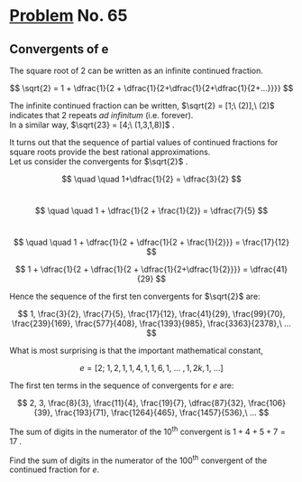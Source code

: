 # [Problem](https://projecteuler.net/problem=65) No. 65

## Convergents of e

The square root of 2 can be written as an infinite continued fraction.

$$
\sqrt{2} = 1 + \dfrac{1}{2 + \dfrac{1}{2+\dfrac{1}{2+\dfrac{1}{2+...}}}}
$$

<!-- <img style="background: white;" src="https://render.githubusercontent.com/render/math?math=%5Csqrt%7B2%7D%20%3D%201%20%2B%20%5Cdfrac%7B1%7D%7B2%20%2B%20%5Cdfrac%7B1%7D%7B2%2B%5Cdfrac%7B1%7D%7B2%2B%5Cdfrac%7B1%7D%7B2%2B...%7D%7D%7D%7D%0D"> -->

The infinite continued fraction can be written, $\sqrt{2} = [1;\ (2)],\ (2)$ indicates that 2 repeats *ad infinitum* (i.e. forever).<br>
In a similar way, $\sqrt{23} = [4;\ (1,3,1,8)]$ .

<!-- <img style="background: white;" src="https://render.githubusercontent.com/render/math?math=%5Csqrt%7B2%7D%20%3D%20%5B1%3B%5C%20(2)%5D%2C%5C%20(2)%0D"> -->

<!-- <img style="background: white;" src="https://render.githubusercontent.com/render/math?math=%5Csqrt%7B23%7D%20%3D%20%5B4%3B%5C%20(1%2C3%2C1%2C8)%5D%0D"> -->

It turns out that the sequence of partial values of continued fractions for square roots provide the best rational approximations.<br>
Let us consider the convergents for $\sqrt{2}$ .

<!-- <img style="background: white;" src="https://render.githubusercontent.com/render/math?math=%5Csqrt%7B2%7D%0D"> -->


$$
\quad \quad 1+\dfrac{1}{2} = \dfrac{3}{2}
$$
<br>

<!-- <img style="background: white;" src="https://render.githubusercontent.com/render/math?math=1%2B%5Cdfrac%7B1%7D%7B2%7D%20%3D%20%5Cdfrac%7B3%7D%7B2%7D%0D"> -->

$$
\quad \quad 1 + \dfrac{1}{2 + \frac{1}{2}} = \dfrac{7}{5}
$$
<br>

<!-- <img style="background: white;" src="https://render.githubusercontent.com/render/math?math=1%20%2B%20%5Cdfrac%7B1%7D%7B2%20%2B%20%5Cdfrac%7B1%7D%7B2%7D%7D%20%3D%20%5Cdfrac%7B7%7D%7B5%7D%0D"> -->


$$
\quad \quad 1 + \dfrac{1}{2 + \dfrac{1}{2 + \frac{1}{2}}} = \frac{17}{12}
$$

<!-- <img style="background: white;" src="https://render.githubusercontent.com/render/math?math=1%20%2B%20%5Cdfrac%7B1%7D%7B2%20%2B%20%5Cdfrac%7B1%7D%7B2%20%2B%20%5Cdfrac%7B1%7D%7B2%7D%7D%7D%20%3D%20%5Cdfrac%7B17%7D%7B12%7D%0D"> -->


$$
1 + \dfrac{1}{2 + \dfrac{1}{2 + \dfrac{1}{2+\dfrac{1}{2}}}} = \dfrac{41}{29}
$$

<!-- <img style="background: white;" src="https://render.githubusercontent.com/render/math?math=1%20%2B%20%5Cdfrac%7B1%7D%7B2%20%2B%20%5Cdfrac%7B1%7D%7B2%20%2B%20%5Cdfrac%7B1%7D%7B2%2B%5Cdfrac%7B1%7D%7B2%7D%7D%7D%7D%20%3D%20%5Cdfrac%7B41%7D%7B29%7D%0D"> -->

Hence the sequence of the first ten convergents for $\sqrt{2}$ are:
<!-- <img style="background: white;" src="https://render.githubusercontent.com/render/math?math=%5Csqrt%7B2%7D%0D"> -->

$$
1, \frac{3}{2}, \frac{7}{5}, \frac{17}{12}, \frac{41}{29}, \frac{99}{70}, \frac{239}{169}, \frac{577}{408}, \frac{1393}{985}, \frac{3363}{2378},\ ...
$$

<!-- <img style="background: white;" src="https://render.githubusercontent.com/render/math?math=1%2C%20%5Cdfrac%7B3%7D%7B2%7D%2C%20%5Cdfrac%7B7%7D%7B5%7D%2C%20%5Cdfrac%7B17%7D%7B12%7D%2C%20%5Cdfrac%7B41%7D%7B29%7D%2C%20%5Cdfrac%7B99%7D%7B70%7D%2C%20%5Cdfrac%7B239%7D%7B169%7D%2C%20%5Cdfrac%7B577%7D%7B408%7D%2C%20%5Cdfrac%7B1393%7D%7B985%7D%2C%20%5Cdfrac%7B3363%7D%7B2378%7D%2C%5C%20...%0D"> -->

What is most surprising is that the important mathematical constant,

$$
e = [2;\ 1, 2, 1, 1, 4, 1, 1, 6, 1,\ ...\ ,1, 2k, 1,\ ...]
$$

<!-- <img style="background: white;" src="https://render.githubusercontent.com/render/math?math=e%20%3D%20%5B2%3B%5C%201%2C%202%2C%201%2C%201%2C%204%2C%201%2C%201%2C%206%2C%201%2C%5C%20...%5C%20%2C1%2C%202k%2C%201%2C%5C%20...%5D%0D"> -->

The first ten terms in the sequence of convergents for $e$ are:

<!-- <img style="background-color:white;" src="https://render.githubusercontent.com/render/math?math=e%0D"> -->

$$
2, 3, \frac{8}{3}, \frac{11}{4}, \frac{19}{7}, \dfrac{87}{32}, \frac{106}{39}, \frac{193}{71}, \frac{1264}{465}, \frac{1457}{536},\ ...
$$

<!-- <img style="background: white;" src="https://render.githubusercontent.com/render/math?math=2%2C%203%2C%20%5Cdfrac%7B8%7D%7B3%7D%2C%20%5Cdfrac%7B11%7D%7B4%7D%2C%20%5Cdfrac%7B19%7D%7B7%7D%2C%20%5Cdfrac%7B87%7D%7B32%7D%2C%20%5Cdfrac%7B106%7D%7B39%7D%2C%20%5Cdfrac%7B193%7D%7B71%7D%2C%20%5Cdfrac%7B1264%7D%7B465%7D%2C%20%5Cdfrac%7B1457%7D%7B536%7D%2C%5C%20...%0D"> -->


The sum of digits in the numerator of the 10<sup>th</sup> convergent is $1 + 4 + 5 + 7 = 17$ .

Find the sum of digits in the numerator of the 100<sup>th</sup> convergent of the continued fraction for $e$.

<!-- <img style="background-color:white;" src="https://render.githubusercontent.com/render/math?math=e%0D">. -->

